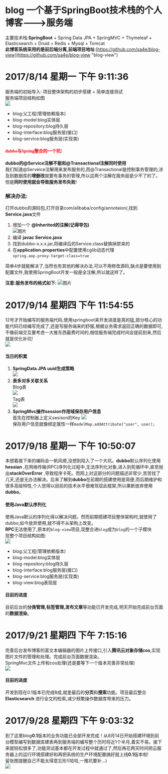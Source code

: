 # blog 一个基于SpringBoot技术栈的个人博客--->服务端  

主要技术栈:**SpringBoot** + Spring Data JPA + SpringMVC + Thymeleaf + Elasticsearch + Druid + Redis + Mysql + Tomcat  
**此博客系统采用的是前后端分离,前端项目地址**:[https://github.com/sa4e/blog-view](https://github.com/sa4e/blog-view "blog-view")

# 2017/8/14 星期一 下午 9:11:36 
服务端的初始导入:
项目整体架构的初步搭建 + 简单连接测试  
服务端项目结构如图  
![](http://i.imgur.com/DbvJhhk.png)  
> 
- blog:父工程(管理依赖版本)
- blog-model:blog实体层
- blog-repository:blog持久层
- blog-interface:blog服务层(接口)
- blog-service:blog服务层(实现类)  


#### <font face="微软雅黑" color="red">dubbo与Spring整合的一个坑!</font> ####
**dubbo的@Service注解不能和@Transactional注解同时使用**  
我们知道@Serveice注解用来发布服务的,而@Transactional是控制事务管理的,涉及到数据库的**增删改**就要有事务的管理,所以这两个注解在服务层是少不了的了。但是**同时使用就会导致服务发布失败**!  
### 解决办法: ###
打开dubbo的源码包,打开目录com/alibaba/config/annotaion/,找到**Service.java**文件  
1. 增加一个 **@Inherited的注解(记得导包)**  
![图片](http://i.imgur.com/uT5wEbH.png)  
2. 编译 **javac Service.java**  
3. 找到dubbo-x.x.x.jar,将编译后的Service.class替换掉原来的  
4. 在**application.properties**中配置使用cglib动态代理  
`spring.aop.proxy-target-class=true`

简单4步就能解决了,当然也有其他的解决办法,可以不用修改源码,缺点是要使用到配置文件,我使用SpringBoot开发一般是全注解,所以就这样了。  
  
**注意:服务发布的格式如下:**
![图片](http://i.imgur.com/8d2gpzV.png)  
# 2017/9/14 星期四 下午 11:54:55 
12号才开始编写的服务端代码,使用springboot来开发进度是真的猛,部分核心的功能代码已经编写完成了,还是写服务端来的舒服,根据业务需求返回正确的数据即可,不像前端交互要考虑一大推东西最费时间的,相信服务端完成时间会提前到来,然后就是优化补坑!  
![](https://i.imgur.com/S0q3P6d.png)  

#### 当日的积累  
1. **SpringData JPA uuid生成策略**  
![](https://i.imgur.com/i6afb2g.png)  
2. **表多对多关联关系**  
Blog表  
![](https://i.imgur.com/qs1YOb0.png)  
Tag表  
![](https://i.imgur.com/eZGfIKf.png)  
3. **SpringMvc操作session作用域保存用户信息**  
首先在控制器上定义sesison的Key
![](https://i.imgur.com/WNwrqDK.png)  
保存用户信息就像绑定属性一样`modelMap.addAttribute("user", user);`

# 2017/9/18 星期一 下午 10:50:07 
本想着接下来的编码会一帆风顺,没想到陷入了一个大坑。**dubbo**默认序列化使用**hessian** ,在网络传输(RPC)序列化过程中,无法序列化对象,进入到死循环中,直至抛出**stackOverError** ,导致程序卡死。而网上对这部分的问题描述非常少,苦苦找了几天,还是无办法解决。后来了解到**dubbo**在前期的搭建使用是简便,而后期维护和很多高级特性,个人觉得以目前的技术水平很难驾驭此框架,所以果断放弃使用 **dubbo**。  
#### 使用Java默认序列化
使用Java默认的序列化得以解决问题。然而前期搭建项目整体架构时,就使用了dubbo,如今放弃使用,就不得不从架构上改变。  
**RPC**无法使用了,原本的`blog-view`项目,现整合进`blog`成为`blog`的一个子模块  
现整个项目结构如图:  
![](https://i.imgur.com/6sQXG3n.png)  
> 
- blog:父工程(管理依赖版本)
- blog-model:blog实体层
- blog-repository:blog持久层
- blog-interface:blog服务层(接口)
- blog-service:blog服务层(实现类) 
- blog-view:blog表现层  
  
#### 目前的进度  
目前后台的**分类管理,标签管理,发布文章**等功能已开发完成,明天开始完成前台页面的**数据渲染**。  
# 2017/9/21 星期四 下午 7:15:16  
完善后台发布博客的富文本编辑器的图片上传接口,引入**腾讯云对象存储cos**,实现图片文件的管理和处理。完成前台页面数据渲染。  
SpringMvc文件上传和cos处理(还是要等下一个版本完善异常处理)  
![](https://i.imgur.com/z8gSf5A.png)  
 
#### 目前的进度   
开发到现在0.1版本已完成8成,就差最后的**分页**和**搜索**功能。项目最后整合 **Elasticsearch** 进行全文的检索,减少频繁操作数据库带来的压力。

# 2017/9/28 星期四 下午 9:03:32 
到了这里blog**0.1**版本的业务功能已全部开发完成！从8月14日开始搭建环境到前台模型编写到数据库建表再到服务端的编写整个历时将近1个半月,着实不易。接下来就轻松很多了,功能测试基本都在开发过程中就通过了,然后再花两天时间把云服务器上的运行环境搭建好和再把系统的生产环境配置搞好就上线**0.1**版本啦!  
留张图提醒自己不能太得意忘形!(哈哈,一推坑要补...)  
![](https://i.imgur.com/azDtWXR.png)
